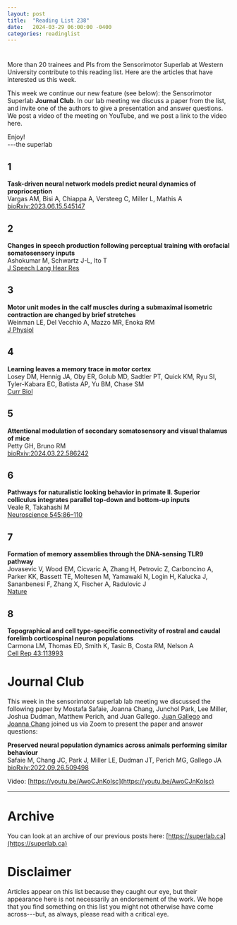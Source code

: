 ```yaml
---
layout: post
title:  "Reading List 238"
date:   2024-03-29 06:00:00 -0400
categories: readinglist
---
```


# 

More than 20 trainees and PIs from the Sensorimotor Superlab at Western University contribute to this reading list. Here are the articles that have interested us this week.

This week we continue our new feature (see below): the Sensorimotor Superlab **Journal Club**. In our lab meeting we discuss a paper from the list, and invite one of the authors to give a presentation and answer questions. We post a video of the meeting on YouTube, and we post a link to the video here.

Enjoy!  
---the superlab 


## 1
**Task-driven neural network models predict neural dynamics of proprioception**  
Vargas AM, Bisi A, Chiappa A, Versteeg C, Miller L, Mathis A  
[bioRxiv:2023.06.15.545147](https://www.biorxiv.org/content/10.1101/2023.06.15.545147v1)

## 2
**Changes in speech production following perceptual training with orofacial somatosensory inputs**  
Ashokumar M, Schwartz J-L, Ito T  
[J Speech Lang Hear Res](https://pubs.asha.org/doi/abs/10.1044/2023_JSLHR-23-00249)

## 3
**Motor unit modes in the calf muscles during a submaximal isometric contraction are changed by brief stretches**  
Weinman LE, Del Vecchio A, Mazzo MR, Enoka RM  
[J Physiol](https://onlinelibrary.wiley.com/doi/abs/10.1113/JP285437)

## 4
**Learning leaves a memory trace in motor cortex**  
Losey DM, Hennig JA, Oby ER, Golub MD, Sadtler PT, Quick KM, Ryu SI, Tyler-Kabara EC, Batista AP, Yu BM, Chase SM  
[Curr Biol](https://dx.doi.org/10.1016/j.cub.2024.03.003)

## 5
**Attentional modulation of secondary somatosensory and visual thalamus of mice**  
Petty GH, Bruno RM  
[bioRxiv:2024.03.22.586242](https://www.biorxiv.org/content/10.1101/2024.03.22.586242v1.abstract)

## 6
**Pathways for naturalistic looking behavior in primate II. Superior colliculus integrates parallel top-down and bottom-up inputs**  
Veale R, Takahashi M  
[Neuroscience 545:86–110](https://dx.doi.org/10.1016/j.neuroscience.2024.03.001)

## 7
**Formation of memory assemblies through the DNA-sensing TLR9 pathway**  
Jovasevic V, Wood EM, Cicvaric A, Zhang H, Petrovic Z, Carboncino A, Parker KK, Bassett TE, Moltesen M, Yamawaki N, Login H, Kalucka J, Sananbenesi F, Zhang X, Fischer A, Radulovic J  
[Nature](https://www.nature.com/articles/s41586-024-07220-7)

## 8
**Topographical and cell type-specific connectivity of rostral and caudal forelimb corticospinal neuron populations**  
Carmona LM, Thomas ED, Smith K, Tasic B, Costa RM, Nelson A  
[Cell Rep 43:113993](https://www.cell.com/article/S2211124724003218/abstract)


# Journal Club

This week in the sensorimotor superlab lab meeting we discussed the following paper by Mostafa Safaie, Joanna Chang, Junchol Park, Lee Miller, Joshua Dudman, Matthew Perich, and Juan Gallego. [Juan Gallego](https://www.imperial.ac.uk/people/juan-alvaro.gallego) and [Joanna Chang](http://joannachang.com) joined us via Zoom to present the paper and answer questions:

**Preserved neural population dynamics across animals performing similar behaviour**  
Safaie M, Chang JC, Park J, Miller LE, Dudman JT, Perich MG, Gallego JA  
[bioRxiv:2022.09.26.509498](https://www.biorxiv.org/content/10.1101/2022.09.26.509498v1)

Video: [https://youtu.be/AwoCJnKoIsc](https://youtu.be/AwoCJnKoIsc)

---
# Archive
You can look at an archive of our previous posts here: [https://superlab.ca](https://superlab.ca)


# Disclaimer
Articles appear on this list because they caught our eye, but their appearance here is not necessarily an endorsement of the work. We hope that you find something on this list you might not otherwise have come across---but, as always, please read with a critical eye. 
 